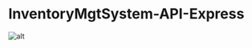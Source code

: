 # InventoryMgtSystem-API-Express

![alt](https://user-images.githubusercontent.com/57636419/69487125-bf405d00-0e8f-11ea-89dc-0b54e2e944c4.JPG)
